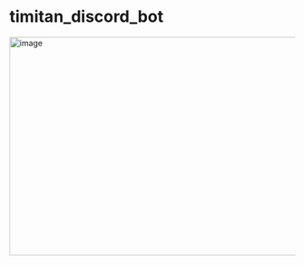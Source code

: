# timitan_discord_bot

<img width="524" height="385" alt="image" src="https://github.com/user-attachments/assets/97b2303f-56c8-448d-8038-a3f0df4a3b67" />

